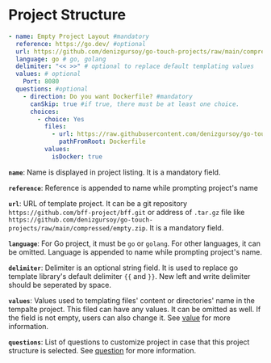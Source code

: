 # Project Structure

```yaml
- name: Empty Project Layout #mandatory 
  reference: https://go.dev/ #optional  
  url: https://github.com/denizgursoy/go-touch-projects/raw/main/compressed/empty.zip #mandatory 
  language: go # go, golang 
  delimiter: "<< >>" # optional to replace default templating values
  values: # optional
    Port: 8080
  questions: #optional
    - direction: Do you want Dockerfile? #mandatory
      canSkip: true #if true, there must be at least one choice. 
      choices:
        - choice: Yes
          files:
            - url: https://raw.githubusercontent.com/denizgursoy/go-touch-projects/main/Dockerfile
              pathFromRoot: Dockerfile
          values:
            isDocker: true
```

**`name`**: Name is displayed in project listing. It is a mandatory field.

**`reference`**: Reference is appended to name while prompting project's name

**`url`**: URL of template project. It can be a git repository `https://github.com/bff-project/bff.git`
or address of `.tar.gz` file like `https://github.com/denizgursoy/go-touch-projects/raw/main/compressed/empty.zip`. It
is a mandatory field.

**`language`**: For Go project, it must be `go` or `golang`. For other languages, it can be omitted. Language is
appended to name while prompting project's name.

**`delimiter`**: Delimiter is an optional string field. It is used to replace go template library's default delimiter `{{`
and `}}`. New left and write delimiter should be seperated by space.

**`values`**: Values used to templating files' content or directories' name in the tempalte project. This filed can have
any values. It can be omitted as well. If the field is not empty, users can also change it.
See [value](./value) for more information.

**`questions`**: List of questions to customize project in case that this project structure is selected.
See [question](./question) for more information.

